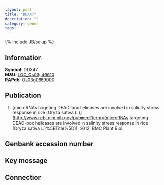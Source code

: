 ```yaml
---
layout: post
title: "DDX47"
description: ""
category: genes
tags: 
---
```

{% include JB/setup %}

## Information
__Symbol__: DDX47  
__MSU__: [LOC_Os03g46610](http://rice.plantbiology.msu.edu/cgi-bin/ORF_infopage.cgi?orf=LOC_Os03g46610)  
__RAPdb__: [Os03g0669000](http://rapdb.dna.affrc.go.jp/viewer/gbrowse_details/irgsp1?name=Os03g0669000)  

## Publication
1. [microRNAs targeting DEAD-box helicases are involved in salinity stress response in rice (Oryza sativa L.)](http://www.ncbi.nlm.nih.gov/pubmed?term=(microRNAs targeting DEAD-box helicases are involved in salinity stress response in rice (Oryza sativa L.)%5BTitle%5D)), 2012, BMC Plant Biol.

## Genbank accession number

## Key message

## Connection


